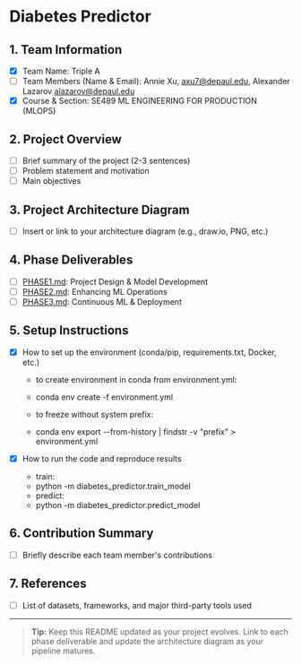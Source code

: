 # Diabetes Predictor

## 1. Team Information
- [x] Team Name: Triple A
- [ ] Team Members (Name & Email): Annie Xu, axu7@depaul.edu, Alexander Lazarov alazarov@depaul.edu
- [x] Course & Section: SE489 ML ENGINEERING FOR PRODUCTION (MLOPS)

## 2. Project Overview
- [ ] Brief summary of the project (2-3 sentences)
- [ ] Problem statement and motivation
- [ ] Main objectives

## 3. Project Architecture Diagram
- [ ] Insert or link to your architecture diagram (e.g., draw.io, PNG, etc.)

## 4. Phase Deliverables
- [ ] [PHASE1.md](./PHASE1.md): Project Design & Model Development
- [ ] [PHASE2.md](./PHASE2.md): Enhancing ML Operations
- [ ] [PHASE3.md](./PHASE3.md): Continuous ML & Deployment

## 5. Setup Instructions
- [x] How to set up the environment (conda/pip, requirements.txt, Docker, etc.)
    * to create environment in conda from environment.yml:
    *   conda env create -f environment.yml

    * to freeze without system prefix:
    *   conda env export --from-history | findstr -v "prefix" > environment.yml
    
- [x] How to run the code and reproduce results
    * train:
    *   python -m diabetes_predictor.train_model
    * predict:
    *   python -m diabetes_predictor.predict_model

## 6. Contribution Summary
- [ ] Briefly describe each team member's contributions

## 7. References
- [ ] List of datasets, frameworks, and major third-party tools used

---

> **Tip:** Keep this README updated as your project evolves. Link to each phase deliverable and update the architecture diagram as your pipeline matures.
